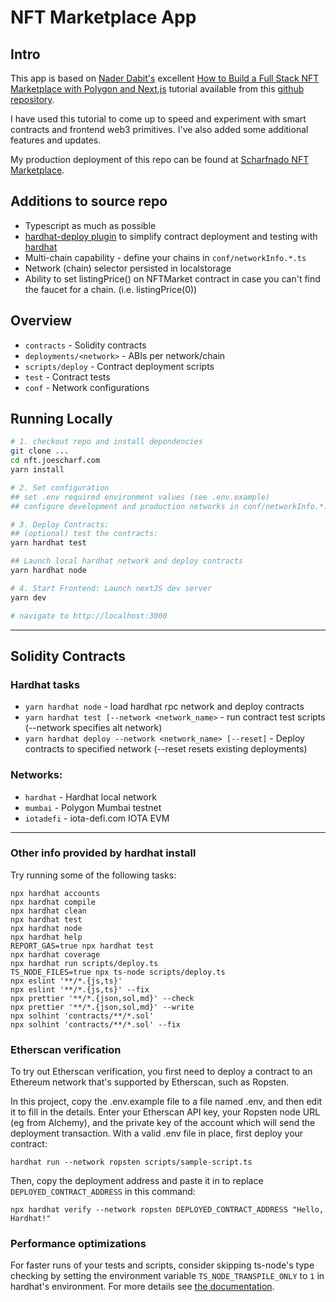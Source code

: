 # NFT Marketplace App


## Intro
This app is based on [Nader Dabit's](https://twitter.com/dabit3) excellent [How to Build a Full Stack NFT Marketplace with Polygon and Next.js](https://www.youtube.com/watch?v=GKJBEEXUha0) tutorial available from this [github repository](https://github.com/dabit3/polygon-ethereum-nextjs-marketplace/). 

I have used this tutorial to come up to speed and experiment with smart contracts and frontend web3 primitives. I've also added some additional features and updates.

My production deployment of this repo can be found at [Scharfnado NFT Marketplace](https://nft.joescharf.com).

## Additions to source repo
* Typescript as much as possible
* [hardhat-deploy plugin](https://github.com/wighawag/hardhat-deploy) to simplify contract deployment and testing with [hardhat](https://hardhat.org/)
* Multi-chain capability - define your chains in `conf/networkInfo.*.ts`
* Network (chain) selector persisted in localstorage
* Ability to set listingPrice() on NFTMarket contract in case you can't find the faucet for a chain. (i.e. listingPrice(0))


## Overview
* `contracts` - Solidity contracts
* `deployments/<network>` - ABIs per network/chain
* `scripts/deploy` - Contract deployment scripts
* `test` - Contract tests
* `conf` - Network configurations
  
## Running Locally

```zsh
# 1. checkout repo and install dependencies
git clone ...
cd nft.joescharf.com
yarn install

# 2. Set configuration
## set .env required environment values (see .env.example)
## configure development and production networks in conf/networkInfo.*.ts

# 3. Deploy Contracts: 
## (optional) test the contracts:
yarn hardhat test

## Launch local hardhat network and deploy contracts
yarn hardhat node

# 4. Start Frontend: Launch nextJS dev server
yarn dev

# navigate to http://localhost:3000
```

---
## Solidity Contracts 
### Hardhat tasks

* `yarn hardhat node` - load hardhat rpc network and deploy contracts
* `yarn hardhat test [--network <network_name>` - run contract test scripts (--network specifies alt network)
* `yarn hardhat deploy --network <network_name> [--reset]` - Deploy contracts to specified network (--reset resets existing deployments)

### Networks:
* `hardhat` - Hardhat local network
* `mumbai` - Polygon Mumbai testnet
* `iotadefi` - iota-defi.com IOTA EVM

---
### Other info provided by hardhat install

Try running some of the following tasks:

```shell
npx hardhat accounts
npx hardhat compile
npx hardhat clean
npx hardhat test
npx hardhat node
npx hardhat help
REPORT_GAS=true npx hardhat test
npx hardhat coverage
npx hardhat run scripts/deploy.ts
TS_NODE_FILES=true npx ts-node scripts/deploy.ts
npx eslint '**/*.{js,ts}'
npx eslint '**/*.{js,ts}' --fix
npx prettier '**/*.{json,sol,md}' --check
npx prettier '**/*.{json,sol,md}' --write
npx solhint 'contracts/**/*.sol'
npx solhint 'contracts/**/*.sol' --fix
```
### Etherscan verification

To try out Etherscan verification, you first need to deploy a contract to an Ethereum network that's supported by Etherscan, such as Ropsten.

In this project, copy the .env.example file to a file named .env, and then edit it to fill in the details. Enter your Etherscan API key, your Ropsten node URL (eg from Alchemy), and the private key of the account which will send the deployment transaction. With a valid .env file in place, first deploy your contract:

```shell
hardhat run --network ropsten scripts/sample-script.ts
```

Then, copy the deployment address and paste it in to replace `DEPLOYED_CONTRACT_ADDRESS` in this command:

```shell
npx hardhat verify --network ropsten DEPLOYED_CONTRACT_ADDRESS "Hello, Hardhat!"
```

### Performance optimizations

For faster runs of your tests and scripts, consider skipping ts-node's type checking by setting the environment variable `TS_NODE_TRANSPILE_ONLY` to `1` in hardhat's environment. For more details see [the documentation](https://hardhat.org/guides/typescript.html#performance-optimizations).
